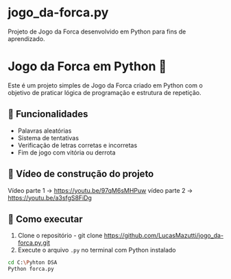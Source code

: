 # jogo_da-forca.py
Projeto de Jogo da Forca desenvolvido em Python para fins de aprendizado.

# Jogo da Forca em Python 🐍

Este é um projeto simples de Jogo da Forca criado em Python com o objetivo de praticar lógica de programação e estrutura de repetição.

## 🚀 Funcionalidades
- Palavras aleatórias
- Sistema de tentativas
- Verificação de letras corretas e incorretas
- Fim de jogo com vitória ou derrota

## 🎥 Vídeo de construção do projeto
Vídeo parte 1 -> https://youtu.be/97qM6sMHPuw
vídeo parte 2 -> https://youtu.be/a3sfgS8FiDg

## 📂 Como executar
1. Clone o repositório - git clone https://github.com/LucasMazutti/jogo_da-forca.py.git
2. Execute o arquivo `.py` no terminal com Python instalado

```bash
cd C:\Pyhton DSA
Python forca.py

